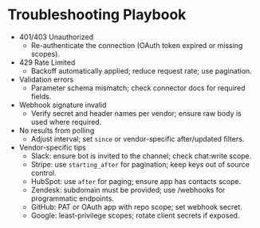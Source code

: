 # Troubleshooting Playbook

- 401/403 Unauthorized
  - Re-authenticate the connection (OAuth token expired or missing scopes).
- 429 Rate Limited
  - Backoff automatically applied; reduce request rate; use pagination.
- Validation errors
  - Parameter schema mismatch; check connector docs for required fields.
- Webhook signature invalid
  - Verify secret and header names per vendor; ensure raw body is used where required.
- No results from polling
  - Adjust interval; set `since` or vendor-specific after/updated filters.
- Vendor-specific tips
  - Slack: ensure bot is invited to the channel; check chat:write scope.
  - Stripe: use `starting_after` for pagination; keep keys out of source control.
  - HubSpot: use `after` for paging; ensure app has contacts scope.
  - Zendesk: subdomain must be provided; use /webhooks for programmatic endpoints.
  - GitHub: PAT or OAuth app with repo scope; set webhook secret.
  - Google: least-privilege scopes; rotate client secrets if exposed.
